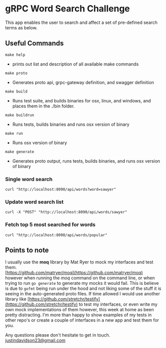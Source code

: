  # gRPC Word Search Challenge
 This app enables the user to search and affect a set of pre-defined search terms as below.

 ## Useful Commands
 `make help`  
 *  prints out list and description of all available make commands    

 `make proto`
 *  Generates proto api, grpc-gateway definition, and swagger definition    

 `make build`  
 *  Runs test suite, and builds binaries for osx, linux, and windows, and places them in the ./bin folder.    
 
 `make buildrun`  
 *  Runs tests, builds binaries and runs osx version of binary    
 
 `make run`  
 *  Runs osx version of binary    
 
 `make generate`  
 *  Generates proto output, runs tests, builds binaries, and runs osx version of binary    

 ### Single word search
 ```
 curl "http://localhost:8090/api/words?word=sawyer"
 ```
 
 ### Update word search list
 ```
 curl -X "POST" "http://localhost:8090/api/words/sawyer"
 ```
 
 ### Fetch top 5 most searched for words
 ```
 curl "http://localhost:8090/api/words/popular"
 ```

 ## Points to note
 I usually use the **moq** library by Mat Ryer to mock my interfaces and test them.  
 [https://github.com/matryer/moq](https://github.com/matryer/moq) however when running the *moq* command 
 on the command line, or when trying to run `go generate` to generate my mocks it would fail.
 This is believe is due to `gofmt` being run under the hood and not liking some of the
 stuff it is seeing in the auto-generated proto files. If time allowed I would use another library like
 [https://github.com/stretchr/testify](https://github.com/stretchr/testify) to test my interfaces, or even write
 my own mock implementations of them however, this week at home as been pretty distracting. I'm more than
 happy to show examples of my tests in other repo's or create a couple of interfaces in a new app and test them for you.

 Any questions please don't hesitate to get in touch.  
 justindavidson23@gmail.com